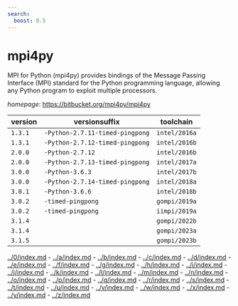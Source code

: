```yaml
---
search:
  boost: 0.5
---
```

# mpi4py

MPI for Python (mpi4py) provides bindings of the Message Passing Interface (MPI) standard for  the Python programming language, allowing any Python program to exploit multiple processors.

*homepage*: <https://bitbucket.org/mpi4py/mpi4py>

version | versionsuffix | toolchain
--------|---------------|----------
``1.3.1`` | ``-Python-2.7.11-timed-pingpong`` | ``intel/2016a``
``1.3.1`` | ``-Python-2.7.12-timed-pingpong`` | ``intel/2016b``
``2.0.0`` | ``-Python-2.7.12`` | ``intel/2016b``
``2.0.0`` | ``-Python-2.7.13-timed-pingpong`` | ``intel/2017a``
``3.0.0`` | ``-Python-3.6.3`` | ``intel/2017b``
``3.0.0`` | ``-Python-2.7.14-timed-pingpong`` | ``intel/2018a``
``3.0.1`` | ``-Python-3.6.6`` | ``intel/2018b``
``3.0.2`` | ``-timed-pingpong`` | ``gompi/2019a``
``3.0.2`` | ``-timed-pingpong`` | ``iimpi/2019a``
``3.1.4`` |  | ``gompi/2022b``
``3.1.4`` |  | ``gompi/2023a``
``3.1.5`` |  | ``gompi/2023b``

[../0/index.md](0) - [../a/index.md](a) - [../b/index.md](b) - [../c/index.md](c) - [../d/index.md](d) - [../e/index.md](e) - [../f/index.md](f) - [../g/index.md](g) - [../h/index.md](h) - [../i/index.md](i) - [../j/index.md](j) - [../k/index.md](k) - [../l/index.md](l) - [../m/index.md](m) - [../n/index.md](n) - [../o/index.md](o) - [../p/index.md](p) - [../q/index.md](q) - [../r/index.md](r) - [../s/index.md](s) - [../t/index.md](t) - [../u/index.md](u) - [../v/index.md](v) - [../w/index.md](w) - [../x/index.md](x) - [../y/index.md](y) - [../z/index.md](z)


